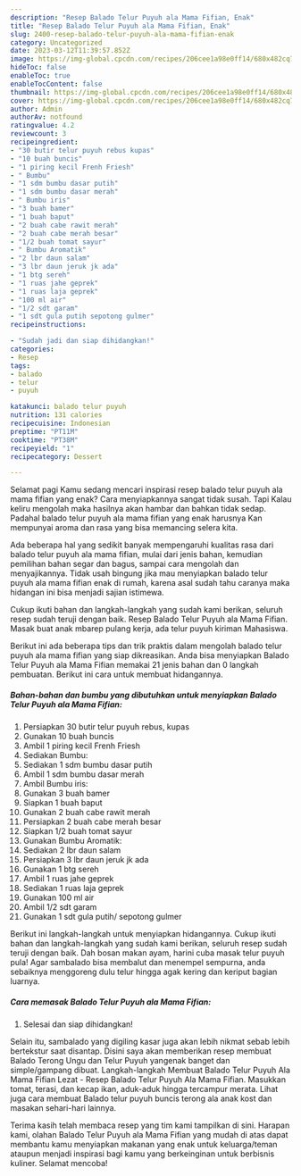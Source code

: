 ```yaml
---
description: "Resep Balado Telur Puyuh ala Mama Fifian, Enak"
title: "Resep Balado Telur Puyuh ala Mama Fifian, Enak"
slug: 2400-resep-balado-telur-puyuh-ala-mama-fifian-enak
category: Uncategorized
date: 2023-03-12T11:39:57.852Z
image: https://img-global.cpcdn.com/recipes/206cee1a98e0ff14/680x482cq70/balado-telur-puyuh-ala-mama-fifian-foto-resep-utama.jpg
hideToc: false
enableToc: true
enableTocContent: false
thumbnail: https://img-global.cpcdn.com/recipes/206cee1a98e0ff14/680x482cq70/balado-telur-puyuh-ala-mama-fifian-foto-resep-utama.jpg
cover: https://img-global.cpcdn.com/recipes/206cee1a98e0ff14/680x482cq70/balado-telur-puyuh-ala-mama-fifian-foto-resep-utama.jpg
author: Admin
authorAv: notfound
ratingvalue: 4.2
reviewcount: 3
recipeingredient:
- "30 butir telur puyuh rebus kupas"
- "10 buah buncis"
- "1 piring kecil Frenh Friesh"
- " Bumbu"
- "1 sdm bumbu dasar putih"
- "1 sdm bumbu dasar merah"
- " Bumbu iris"
- "3 buah bamer"
- "1 buah baput"
- "2 buah cabe rawit merah"
- "2 buah cabe merah besar"
- "1/2 buah tomat sayur"
- " Bumbu Aromatik"
- "2 lbr daun salam"
- "3 lbr daun jeruk jk ada"
- "1 btg sereh"
- "1 ruas jahe geprek"
- "1 ruas laja geprek"
- "100 ml air"
- "1/2 sdt garam"
- "1 sdt gula putih sepotong gulmer"
recipeinstructions:

- "Sudah jadi dan siap dihidangkan!"
categories:
- Resep
tags:
- balado
- telur
- puyuh

katakunci: balado telur puyuh 
nutrition: 131 calories
recipecuisine: Indonesian
preptime: "PT11M"
cooktime: "PT38M"
recipeyield: "1"
recipecategory: Dessert

---
```



Selamat pagi Kamu sedang mencari inspirasi resep balado telur puyuh ala mama fifian yang enak? Cara menyiapkannya sangat tidak susah. Tapi Kalau keliru mengolah maka hasilnya akan hambar dan bahkan tidak sedap. Padahal balado telur puyuh ala mama fifian yang enak harusnya Kan mempunyai aroma dan rasa yang bisa memancing selera kita.


Ada beberapa hal yang sedikit banyak mempengaruhi kualitas rasa dari balado telur puyuh ala mama fifian, mulai dari jenis bahan, kemudian pemilihan bahan segar dan bagus, sampai cara mengolah dan menyajikannya. Tidak usah bingung jika mau menyiapkan balado telur puyuh ala mama fifian enak di rumah, karena asal sudah tahu caranya maka hidangan ini bisa menjadi sajian istimewa.

Cukup ikuti bahan dan langkah-langkah yang sudah kami berikan, seluruh resep sudah teruji dengan baik. Resep Balado Telur Puyuh ala Mama Fifian. Masak buat anak mbarep pulang kerja, ada telur puyuh kiriman Mahasiswa.


Berikut ini ada beberapa tips dan trik praktis dalam mengolah balado telur puyuh ala mama fifian yang siap dikreasikan. Anda bisa menyiapkan Balado Telur Puyuh ala Mama Fifian memakai 21 jenis bahan dan 0 langkah pembuatan. Berikut ini cara untuk membuat hidangannya.

<!--inarticleads1-->

##### Bahan-bahan dan bumbu yang dibutuhkan untuk menyiapkan Balado Telur Puyuh ala Mama Fifian:

1. Persiapkan 30 butir telur puyuh rebus, kupas
1. Gunakan 10 buah buncis
1. Ambil 1 piring kecil Frenh Friesh
1. Sediakan  Bumbu:
1. Sediakan 1 sdm bumbu dasar putih
1. Ambil 1 sdm bumbu dasar merah
1. Ambil  Bumbu iris:
1. Gunakan 3 buah bamer
1. Siapkan 1 buah baput
1. Gunakan 2 buah cabe rawit merah
1. Persiapkan 2 buah cabe merah besar
1. Siapkan 1/2 buah tomat sayur
1. Gunakan  Bumbu Aromatik:
1. Sediakan 2 lbr daun salam
1. Persiapkan 3 lbr daun jeruk jk ada
1. Gunakan 1 btg sereh
1. Ambil 1 ruas jahe geprek
1. Sediakan 1 ruas laja geprek
1. Gunakan 100 ml air
1. Ambil 1/2 sdt garam
1. Gunakan 1 sdt gula putih/ sepotong gulmer


Berikut ini langkah-langkah untuk menyiapkan hidangannya. Cukup ikuti bahan dan langkah-langkah yang sudah kami berikan, seluruh resep sudah teruji dengan baik. Dah bosan makan ayam, harini cuba masak telur puyuh pula! Agar sambalado bisa membalut dan menempel sempurna, anda sebaiknya menggoreng dulu telur hingga agak kering dan keriput bagian luarnya. 

<!--inarticleads2-->

##### Cara memasak Balado Telur Puyuh ala Mama Fifian:


1. Selesai dan siap dihidangkan!

Selain itu, sambalado yang digiling kasar juga akan lebih nikmat sebab lebih bertekstur saat disantap. Disini saya akan memberikan resep membuat Balado Terong Ungu dan Telur Puyuh yangenak banget dan simple/gampang dibuat. Langkah-langkah Membuat Balado Telur Puyuh Ala Mama Fifian Lezat - Resep Balado Telur Puyuh Ala Mama Fifian. Masukkan tomat, terasi, dan kecap ikan, aduk-aduk hingga tercampur merata. Lihat juga cara membuat Balado telur puyuh buncis terong ala anak kost dan masakan sehari-hari lainnya. 

Terima kasih telah membaca resep yang tim kami tampilkan di sini. Harapan kami, olahan Balado Telur Puyuh ala Mama Fifian yang mudah di atas dapat membantu kamu menyiapkan makanan yang enak untuk keluarga/teman ataupun menjadi inspirasi bagi kamu yang berkeinginan untuk berbisnis kuliner. Selamat mencoba!
